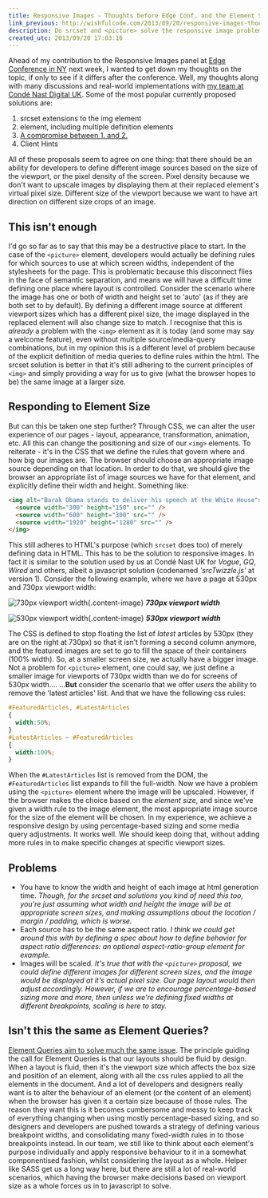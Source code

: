 ```yaml
---
title: Responsive Images - Thoughts before Edge Conf, and the Element Size Problem
link_previous: http://wishfulcode.com/2013/09/20/responsive-images-thoughts-before-edge-conf-and-the-element-size-problem/
description: Do srcset and <picture> solve the responsive image problems?
created_utc: 2013/09/20 17:03:16
---
```


Ahead of my contribution to the Responsive Images panel at [Edge Conference in NY](http://edgeconf.com/2013-nyc/) next week, I wanted to get down my thoughts on the topic, if only to see if it differs after the conference. Well, my thoughts along with many discussions and real-world implementations with [my team at Condé Nast Digital UK](http://fromthe7th.com/). Some of the most popular currently proposed solutions are:

  1. srcset extensions to the img element
  2. <picture> element, including multiple <source> definition elements
  3. [A compromise between 1. and 2.](http://www.w3.org/community/respimg/2012/06/18/florians-compromise/)
  4. Client Hints

All of these proposals seem to agree on one thing: that there should be an ability for developers to define different image sources based on the size of the viewport, or the pixel density of the screen. Pixel density because we don't want to upscale images by displaying them at their replaced element's virtual pixel size. Different size of the viewport because we want to have art direction on different size crops of an image.

## This isn't enough

I'd go so far as to say that this may be a destructive place to start. In the case of the `<picture>` element, developers would actually be defining rules for which sources to use at which screen widths, independent of the stylesheets for the page. This is problematic because this disconnect flies in the face of semantic separation, and means we will have a difficult time defining one place where layout is controlled. Consider the scenario where the image has one or both of width and height set to 'auto' (as if they are both set to by default). By defining a different image source at different viewport sizes which has a different pixel size, the image displayed in the replaced element will also change size to match. I recognise that this is *already* a problem with the `<img>` element as it is today (and some may say a welcome feature), even without multiple source/media-query combinations, but in my opinion this is a different level of problem because of the explicit definition of media queries to define rules within the html. The srcset solution is better in that it's still adhering to the current principles of `<img>` and simply providing a way for us to give (what the browser hopes to be) the same image at a larger size.

## Responding to Element Size

But can this be taken one step further? Through CSS, we can alter the user experience of our pages - layout, appearance, transformation, animation, etc. All this can change the positioning and size of our `<img>` elements. To reiterate - it's in the CSS that we define the rules that govern where and how big our images are. The browser should choose an appropriate image source depending on that location. In order to do that, we should give the browser an appropriate list of image sources we have for that element, and explicitly define their width and height. Something like:

```html
<img alt="Barak Obama stands to deliver his speech at the White House">
  <source width="300" height="150" src="" />
  <source width="600" height="300" src="" />
  <source width="1920" height="1280" src="" />
</img>
```

This still adheres to HTML's purpose (which `srcset` does too) of merely defining data in HTML. This has to be the solution to responsive images. In fact it is similar to the solution used by us at Condé Nast UK for *Vogue*, *GQ*, *Wired* and others, albeit a javascript solution (codenamed *'srcTwizzle.js'* at version 1). Consider the following example, where we have a page at 530px and 730px viewport width:

![730px viewport width](../media-a/responsive-images-gq-1.png){.content-image} ***730px viewport width***

![530px viewport width](../media-a/responsive-images-gq-2.png){.content-image} ***530px viewport width***

The CSS is defined to stop floating the list of *latest* articles by 530px (they are on the right at 730px) so that it isn't forming a second column anymore, and the featured images are set to go to fill the space of their containers (100% width). So, at a smaller screen size, we actually have a bigger image. Not a problem for `<picture>` element, one could say, we just define a smaller image for viewports of 730px width than we do for screens of 530px width.... ...**But** consider the scenario that we offer _users_ the ability to remove the 'latest articles' list. And that we have the following css rules:

```css
#FeaturedArticles, #LatestArticles
{
  width:50%;
}
#LatestArticles ~ #FeaturedArticles
{
  width:100%;
}
```

When the `#LatestArticles` list is removed from the DOM, the `#FeaturedArticles` list expands to fill the full-width. Now we have a problem using the `<picture>` element where the image will be upscaled. However, if the browser makes the choice based on the *element size*, and since we've given a width rule to the image element, the most appropriate image source for the size of the element will be chosen. In my experience, we achieve a responsive design by using percentage-based sizing and some media query adjustments. It works well. We should keep doing that, without adding more rules in to make specific changes at specific viewport sizes.

## Problems

  * You have to know the width and height of each image at html generation time. _Though, for the srcset and <picture> solutions you kind of need this too, you're just assuming what width and height the image will be at appropriate screen sizes, and making assumptions about the location / margin / padding, which is worse._
  * Each source has to be the same aspect ratio. _I think we could get around this with by defining a spec about how to define behavior for aspect ratio differences: an optional aspect-ratio-group element for example._
  * Images will be scaled. _It's true that with the `<picture>` proposal, we could define different images for different screen sizes, and the image would be displayed at it's actual pixel size. Our page layout would then adjust accordingly. However, if we are to encourage percentage-based sizing more and more, then unless we're defining fixed widths at different breakpoints, scaling is here to stay._

## Isn't this the same as Element Queries?

[Element Queries aim to solve much the same issue](http://coding.smashingmagazine.com/2013/06/25/media-queries-are-not-the-answer-element-query-polyfill/). The principle guiding the call for Element Queries is that our layouts should be fluid by design. When a layout is fluid, then it's the viewport size which affects the box size and position of an element, along with all the css rules applied to all the elements in the document. And a lot of developers and designers really want is to alter the behaviour of an element (or the content of an element) when the browser has given it a certain size because of those rules. The reason they want this is it becomes cumbersome and messy to keep track of everything changing when using mostly percentage-based sizing, and so designers and developers are pushed towards a strategy of defining various breakpoint widths, and consolidating many fixed-width rules in to those breakpoints instead. In our team, we still like to think about each element's purpose individually and apply responsive behaviour to it in a somewhat componentised fashion, whilst considering the layout as a whole. Helper like SASS get us a long way here, but there are still a lot of real-world scenarios, which having the browser make decisions based on viewport size as a whole forces us in to javascript to solve.
